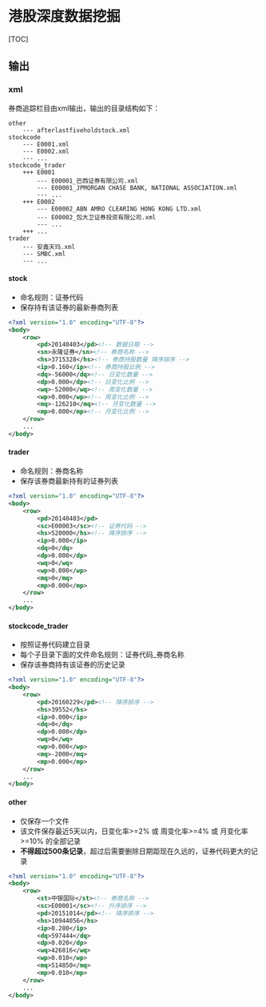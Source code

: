 
# 港股深度数据挖掘

[TOC]

## 输出

### xml

券商追踪栏目由xml输出，输出的目录结构如下：

```
other
    --- afterlastfiveholdstock.xml
stockcode
    --- E0001.xml
    --- E0002.xml
    --- ...
stockcode_trader
    +++ E0001
        --- E00001_巴西证券有限公司.xml
        --- E00001_JPMORGAN CHASE BANK, NATIONAL ASSOCIATION.xml
        --- ...
    +++ E0002
        --- E00002_ABN AMRO CLEARING HONG KONG LTD.xml
        --- E00002_包大卫证券投资有限公司.xml
        --- ...
    +++ ...
trader
    --- 安鑫天玛.xml
    --- SMBC.xml
    --- ...
```

#### stock

- 命名规则：证券代码
- 保存持有该证券的最新券商列表

``` xml
<?xml version="1.0" encoding="UTF-8"?>
<body>
    <row>
        <pd>20140403</pd><!-- 数据日期 -->
        <sn>永隆证券</sn><!-- 券商名称 -->
        <hs>3715328</hs><!-- 券商持股数量 降序排序 -->
        <ip>0.160</ip><!-- 券商持股比例 -->
        <dq>-56000</dq><!-- 日变化数量 -->
        <dp>0.000</dp><!-- 日变化比例 -->
        <wq>-52000</wq><!-- 周变化数量 -->
        <wp>0.000</wp><!-- 周变化比例 -->
        <mq>-126210</mq><!-- 月变化数量 -->
        <mp>0.000</mp><!-- 月变化比例 -->
    </row>
    ...
</body>
```

#### trader

- 命名规则：券商名称
- 保存该券商最新持有的证券列表

``` xml
<?xml version="1.0" encoding="UTF-8"?>
<body>
    <row>
        <pd>20140403</pd>
        <sc>E00003</sc><!-- 证券代码 -->
        <hs>520000</hs><!-- 降序排序 -->
        <ip>0.000</ip>
        <dq>0</dq>
        <dp>0.000</dp>
        <wq>0</wq>
        <wp>0.000</wp>
        <mq>0</mq>
        <mp>0.000</mp>
    </row>
    ...
</body>
```

#### stockcode_trader

- 按照证券代码建立目录
- 每个子目录下面的文件命名规则：证券代码_券商名称
- 保存该券商持有该证券的历史记录

``` xml
<?xml version="1.0" encoding="UTF-8"?>
<body>
    <row>
        <pd>20160229</pd><!-- 降序排序 -->
        <hs>39552</hs>
        <ip>0.000</ip>
        <dq>0</dq>
        <dp>0.000</dp>
        <wq>0</wq>
        <wp>0.000</wp>
        <mq>-2000</mq>
        <mp>0.000</mp>
    </row>
    ...
</body>
```

#### other

- 仅保存一个文件
- 该文件保存最近5天以内，日变化率>=2% 或 周变化率>=4% 或 月变化率>=10% 的全部记录
- **不得超过500条记录**，超过后需要删除日期距现在久远的，证券代码更大的记录

``` xml
<?xml version="1.0" encoding="UTF-8"?>
<body>
    <row>
        <st>中银国际</st><!-- 券商名称 -->
        <sc>E00001</sc><!-- 升序排序 -->
        <pd>20151014</pd><!-- 降序排序 -->
        <hs>10944056</hs>
        <ip>0.280</ip>
        <dq>597444</dq>
        <dp>0.020</dp>
        <wq>426816</wq>
        <wp>0.010</wp>
        <mq>514850</mq>
        <mp>0.010</mp>
    </row>
    ...
</body>
```

